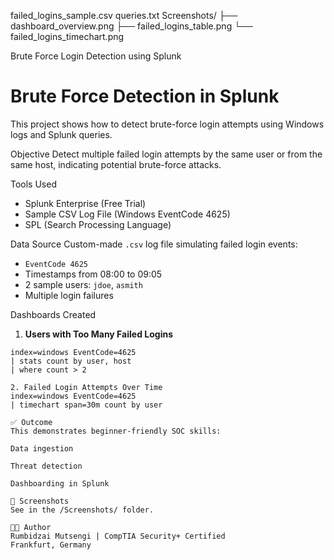 failed_logins_sample.csv
queries.txt
Screenshots/
├── dashboard_overview.png
├── failed_logins_table.png
└── failed_logins_timechart.png


Brute Force Login Detection using Splunk

# Brute Force Detection in Splunk
This project shows how to detect brute-force login attempts using Windows logs and Splunk queries.


 Objective
Detect multiple failed login attempts by the same user or from the same host, indicating potential brute-force attacks.

Tools Used
- Splunk Enterprise (Free Trial)
- Sample CSV Log File (Windows EventCode 4625)
- SPL (Search Processing Language)

Data Source
Custom-made `.csv` log file simulating failed login events:
- `EventCode 4625`
- Timestamps from 08:00 to 09:05
- 2 sample users: `jdoe`, `asmith`
- Multiple login failures

Dashboards Created
1. **Users with Too Many Failed Logins**
```spl
index=windows EventCode=4625
| stats count by user, host
| where count > 2

2. Failed Login Attempts Over Time
index=windows EventCode=4625
| timechart span=30m count by user

✅ Outcome
This demonstrates beginner-friendly SOC skills:

Data ingestion

Threat detection

Dashboarding in Splunk

📸 Screenshots
See in the /Screenshots/ folder.

👩‍💻 Author
Rumbidzai Mutsengi | CompTIA Security+ Certified
Frankfurt, Germany
